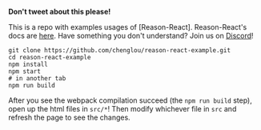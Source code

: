 **Don't tweet about this please!**

This is a repo with examples usages of [Reason-React]. Reason-React's docs are [here](https://github.com/reasonml/rehydrate/blob/master/documentation.md).
Have something you don't understand? Join us on [Discord](discord.gg/reasonml)!

```
git clone https://github.com/chenglou/reason-react-example.git
cd reason-react-example
npm install
npm start
# in another tab
npm run build
```

After you see the webpack compilation succeed (the `npm run build` step), open up the html files in `src/*`! Then modify whichever file in `src` and refresh the page to see the changes.
